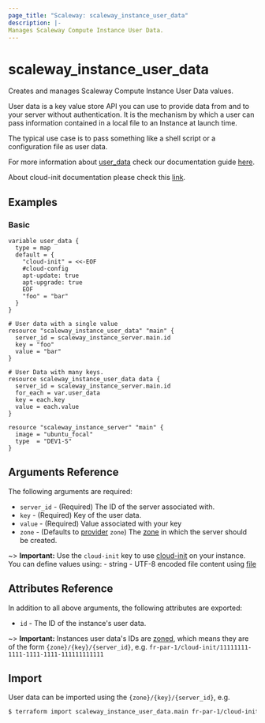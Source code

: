 ```yaml
---
page_title: "Scaleway: scaleway_instance_user_data"
description: |-
Manages Scaleway Compute Instance User Data.
---
```


# scaleway_instance_user_data

Creates and manages Scaleway Compute Instance User Data values.

User data is a key value store API you can use to provide data from and to your server without authentication. It is the mechanism by which a user can pass information contained in a local file to an Instance at launch time.

The typical use case is to pass something like a shell script or a configuration file as user data.

For more information about [user_data](https://developers.scaleway.com/en/products/instance/api/#patch-9ef3ec)  check our documentation guide [here](https://www.scaleway.com/en/docs/compute/instances/how-to/use-boot-modes/#how-to-use-cloud-init).

About cloud-init documentation please check this [link](https://cloudinit.readthedocs.io/en/latest/).

## Examples

### Basic

```hcl
variable user_data {
  type = map
  default = {
    "cloud-init" = <<-EOF
    #cloud-config
    apt-update: true
    apt-upgrade: true
    EOF
    "foo" = "bar"
  }
}

# User data with a single value
resource "scaleway_instance_user_data" "main" {
  server_id = scaleway_instance_server.main.id
  key = "foo"
  value = "bar"
}

# User Data with many keys.
resource scaleway_instance_user_data data {
  server_id = scaleway_instance_server.main.id
  for_each = var.user_data
  key = each.key
  value = each.value
}

resource "scaleway_instance_server" "main" {
  image = "ubuntu_focal"
  type  = "DEV1-S"
}
```

## Arguments Reference

The following arguments are required:

- `server_id` - (Required) The ID of the server associated with.
- `key` - (Required) Key of the user data.
- `value` - (Required) Value associated with your key
- `zone` - (Defaults to [provider](../index.md#zone) `zone`) The [zone](../guides/regions_and_zones.md#zones) in which the server should be created.

~> **Important:**   Use the `cloud-init` key to use [cloud-init](https://cloudinit.readthedocs.io/en/latest/) on your instance.
  You can define values using:
    - string
    - UTF-8 encoded file content using [file](https://www.terraform.io/language/functions/file)

## Attributes Reference

In addition to all above arguments, the following attributes are exported:

- `id` - The ID of the instance's user data.

~> **Important:** Instances user data's IDs are [zoned](../guides/regions_and_zones.md#resource-ids), which means they are of the form `{zone}/{key}/{server_id}`, e.g. `fr-par-1/cloud-init/11111111-1111-1111-1111-111111111111`

## Import

User data can be imported using the `{zone}/{key}/{server_id}`, e.g.

```bash
$ terraform import scaleway_instance_user_data.main fr-par-1/cloud-init/11111111-1111-1111-1111-111111111111
```
